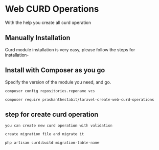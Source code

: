 # Web CURD Operations
With the help you create all curd operation
## Manually Installation

Curd module installation is very easy, please follow the steps for installation-


## Install with Composer as you go
Specify the version of the module you need, and go.
    
    composer config repositories.reponame vcs 

    composer require prashanthestabit/laravel-create-web-curd-operations
    

## step for create curd operation

    you can create new curd operation with validation
  
    create migration file and migrate it
    
    php artisan curd:build migration-table-name
